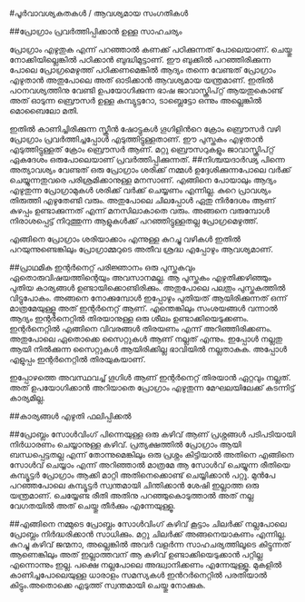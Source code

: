 ﻿#പൂർവാവശ്യകതകൾ / ആവശ്യമായ സംഗതികള്‍

##പ്രോഗ്രാം പ്രവര്‍ത്തിപ്പിക്കാന്‍ ഉള്ള സാഹചര്യം

പ്രോഗ്രാം എഴുതുക എന്ന് പറഞ്ഞാല്‍ കണക്ക് പഠിക്കുന്നത് പോലെയാണ്. ചെയ്തു നോക്കിയില്ലെങ്കില്‍ പഠിക്കാന്‍ ബുദ്ധിമുട്ടാണ്. ഈ ബുക്കില്‍ പറഞ്ഞിരിക്കുന്ന പോലെ പ്രോഗ്രമെഴുത്ത് പഠിക്കണമെങ്കില്‍ ആദ്യം തന്നെ വേണ്ടത് പ്രോഗ്രാം എഴുതാന്‍ അതുപോലെ അത് ഓടിക്കാന്‍ ആവശ്യമായ യന്ത്രമാണ്. ഇതില്‍ പഠനവശ്യത്തിനു വേണ്ടി ഉപയോഗിക്കുന്ന ഭാഷ ജാവാസ്ക്രിപ്റ്റ് ആയതുകൊണ്ട്  അത് ഓടുന്ന ബ്രൌസര്‍ ഉള്ള കമ്പ്യുട്ടറോ, ടാബ്ലെട്ടോ ഒന്നും അല്ലെങ്കില്‍ മൊബൈലോ മതി.

ഇതില്‍ കാണിച്ചിരിക്കുന്ന സ്ക്രീന്‍ ഷോട്ടുകള്‍ ഗൂഗിളിന്‍റെ ക്രോം ബ്രൌസര്‍ വഴി പ്രോഗ്രാം പ്രവര്‍ത്തിച്ചപ്പോള്‍ എടുത്തിട്ടുള്ളതാണ്. ഈ പുസ്തകം എഴുതാന്‍ എടുത്തിട്ടുള്ളത്  ക്രോം ബ്രൌസര്‍ ആണ്. മറ്റു ബ്രൌസറുകളും ജാവാസ്ക്രിപ്റ്റ് ഏകദേശം ഒരുപോലെയാണ് പ്രവര്‍ത്തിപ്പിക്കുന്നത്. 
##നിശ്ചയദാര്‍ഢ്യ
പിന്നെ അത്യാവശ്യം വേണ്ടത് ഒരു പ്രോഗ്രാം ശരിക്ക് നമ്മള്‍ ഉദ്ദേശിക്കുന്നപോലെ വര്‍ക്ക്‌ ചെയ്യുന്നതുവരെ പരിശ്രമിക്കാനുള്ള മനസാണ്. എങ്ങിനെ പോയാലും ആദ്യം എഴുതുന്ന പ്രോഗ്രാമുകള്‍ ശരിക്ക് വര്‍ക്ക്‌ ചെയ്യണം എന്നില്ല. കുറെ പ്രാവശ്യം തിരുത്തി എഴുതേണ്ടി വരും. അതുപോലെ ചിലപ്പോള്‍ ഏതു നിര്‍ദേശം ആണ് കുഴപ്പം ഉണ്ടാക്കുന്നത് എന്ന് മനസിലാകാതെ വരും. അങ്ങനെ വരുമ്പോള്‍ നിരാശപ്പെട്ട് നിറുത്തുന്ന ആളുകള്‍ക്ക് പറഞ്ഞിട്ടുള്ളതല്ല പ്രോഗ്രമെഴുത്ത്. 

എങ്ങിനെ പ്രോഗ്രാം ശരിയാക്കാം എന്നുള്ള കുറച്ചു വഴികള്‍ ഇതില്‍ പറയുന്നുണ്ടെങ്കിലും പ്രോഗ്രാമ്മറുടെ അതീവ ശ്രദ്ധ എപ്പോഴും ആവശ്യമാണ്.

##പ്രാഥമിക ഇന്റര്‍നെറ്റ്‌ പരിജ്ഞാനം
ഒരു പുസ്തകവും ഏതൊരുവിഷയത്തിന്റെയും അവസാനമല്ല. ആ പുസ്തകം എഴുതിക്കഴിഞ്ഞും പുതിയ കാര്യങ്ങള്‍ ഉണ്ടായിക്കൊണ്ടിരിക്കും. അതുപോലെ പലതും പുസ്തകത്തില്‍ വിട്ടുപോകം. അങ്ങനെ നോക്കുമ്പോള്‍ ഇപ്പോഴും പുതിയത് ആയിരിക്കുന്നത് ഒന്ന് മാത്രമേയുള്ളൂ അത് ഇന്റര്‍നെറ്റ്‌ ആണ്. എന്തെങ്കിലും സംശയങ്ങള്‍ വന്നാല്‍ ആദ്യം ഇന്റര്‍നെറ്റില്‍ തിരയാനുള്ള ഒരു ശീലം ഉണ്ടാക്കിയെടുക്കണം. ഇന്റര്‍നെറ്റില്‍ എങ്ങിനെ വിവരങ്ങള്‍ തിരയണം എന്ന് അറിഞ്ഞിരിക്കണം. അതുപോലെ ഏതൊക്കെ സൈറ്റുകള്‍ ആണ് നല്ലത് എന്നും. ഇപ്പോള്‍ നല്ലതു ആയി നില്‍ക്കുന്ന സൈറ്റുകള്‍ ആയിരിക്കില്ല ഭാവിയില്‍ നല്ലതാകുക. അപ്പോള്‍ എളുപ്പം ഇന്റര്‍നെറ്റില്‍ തിരയുകയാണ്.

ഇപ്പോഴത്തെ അവസ്ഥവച്ച് ഗൂഗിള്‍ ആണ് ഇന്റര്‍നെറ്റ്‌ തിരയാന്‍ ഏറ്റവും നല്ലത്. അത് ഉപയോഗിക്കാന്‍ അറിയാതെ പ്രോഗ്രാം എഴുതുന്ന മേഘലയിലേക്ക് കടന്നിട്ട് കാര്യമില്ല.

##കാര്യങ്ങള്‍ എഴുതി ഫലിപ്പിക്കല്‍

##പ്രോബ്ലം സോള്‍വിംഗ്
പിന്നെയുള്ള ഒരു കഴിവ് ആണ് പ്രശ്നങ്ങള്‍ പടിപടിയായി നിര്‍ധാരണം ചെയ്യാനുള്ള കഴിവ്. പ്രത്യക്ഷത്തില്‍ പ്രോഗ്രാം ആയി ബന്ധപ്പെട്ടതല്ല എന്ന് തോന്നുമെങ്കിലും ഒരു പ്രശ്നം കിട്ടിയാല്‍ അതിനെ എങ്ങിനെ സോള്‍വ്‌ ചെയ്യാം എന്ന് അറിഞ്ഞാല്‍ മാത്രമേ ആ സോള്‍വ്‌ ചെയ്യുന്ന രീതിയെ കമ്പ്യൂട്ടര്‍ പ്രോഗ്രാം ആക്കി മാറ്റി അതിനെക്കൊണ്ട് ചെയ്യിക്കാന്‍ പറ്റൂ. മുന്‍പേ പറഞ്ഞപോലെ കമ്പ്യൂട്ടര്‍ സ്വന്തമായി ചിന്തിക്കാന്‍ ശേഷി ഇല്ലാത്ത ഒരു യന്ത്രമാണ്. ചെയ്യേണ്ട രീതി അതിനു പറഞ്ഞുകൊടുത്താല്‍ അത് നല്ല വേഗതയില്‍ അത് ചെയ്തു തീര്‍ക്കും എന്നേയുള്ളൂ.

##എങ്ങിനെ നമ്മുടെ പ്രോബ്ലം സോള്‍വിംഗ് കഴിവ് കൂട്ടാം
ചിലര്‍ക്ക് നല്ലപോലെ പ്രോബ്ലം നിര്‍ദ്ധരിക്കാന്‍ സാധിക്കും. മറ്റു ചിലര്‍ക്ക് അങ്ങനെയാകണം എന്നില്ല. കുറച്ചു കഴിവ് ജന്മനാ, അല്ലെങ്കില്‍ അവര്‍ വളര്‍ന്ന സാഹചര്യത്തിലൂടെ കിട്ടുന്നത് ആണെങ്കിലും അത് ഇല്ലാത്തവന് ആ കഴിവ് ഉണ്ടാക്കിയെടുക്കാന്‍ പറ്റില്ല എന്നൊന്നും ഇല്ല. പക്ഷെ നല്ലപോലെ അദ്ധ്വാനിക്കണം എന്നേയുള്ളൂ. മുകളില്‍ കാണിച്ചപോലെയുള്ള ധാരാളം സമസ്യകള്‍ ഇന്‍റര്‍നെറ്റില്‍ പരതിയാല്‍ കിട്ടും.അതൊക്കെ എടുത്ത് സ്വന്തമായി ചെയ്തു നോക്കുക.
